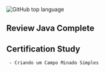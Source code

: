 ![GitHub top language](https://img.shields.io/github/languages/top/CarlosRobertoMedeiros/Backend-Java-red)
## Review Java Complete 
## Certification Study

	 - Criando um Campo Minado Simples